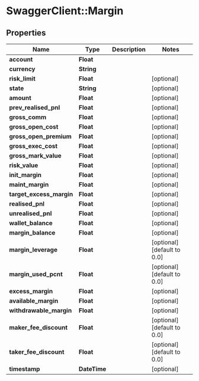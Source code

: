 # SwaggerClient::Margin

## Properties
Name | Type | Description | Notes
------------ | ------------- | ------------- | -------------
**account** | **Float** |  | 
**currency** | **String** |  | 
**risk_limit** | **Float** |  | [optional] 
**state** | **String** |  | [optional] 
**amount** | **Float** |  | [optional] 
**prev_realised_pnl** | **Float** |  | [optional] 
**gross_comm** | **Float** |  | [optional] 
**gross_open_cost** | **Float** |  | [optional] 
**gross_open_premium** | **Float** |  | [optional] 
**gross_exec_cost** | **Float** |  | [optional] 
**gross_mark_value** | **Float** |  | [optional] 
**risk_value** | **Float** |  | [optional] 
**init_margin** | **Float** |  | [optional] 
**maint_margin** | **Float** |  | [optional] 
**target_excess_margin** | **Float** |  | [optional] 
**realised_pnl** | **Float** |  | [optional] 
**unrealised_pnl** | **Float** |  | [optional] 
**wallet_balance** | **Float** |  | [optional] 
**margin_balance** | **Float** |  | [optional] 
**margin_leverage** | **Float** |  | [optional] [default to 0.0]
**margin_used_pcnt** | **Float** |  | [optional] [default to 0.0]
**excess_margin** | **Float** |  | [optional] 
**available_margin** | **Float** |  | [optional] 
**withdrawable_margin** | **Float** |  | [optional] 
**maker_fee_discount** | **Float** |  | [optional] [default to 0.0]
**taker_fee_discount** | **Float** |  | [optional] [default to 0.0]
**timestamp** | **DateTime** |  | [optional] 


